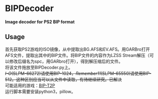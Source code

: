 # BIPDecoder
**Image decoder for PS2 BIP format**  
## Usage
首先获取PS2游戏的ISO镜像，从中提取出BG.AFS和EV.AFS。用GARBro打开AFS文件，提取出其中的BIP文件。将BIP文件的内容作为LZSS Stream解压（可以修改后缀名为spc，用GARbro打开），得到解压缩后的文件。  
将该文件拖放至BIPDecoder.py上。  
~~_I-O_(SLPM-66272)请使用BIP-1024，_Remember11_(SLPM-65550)请使用BIP-512。这种区别应当可以从文件中读取，有待继续研究。已解决~~  
可能适用的游戏：[BIP-T2P](https://manicsteiner.github.io/blog/20231101-ps2cri/index.html#BIP-T2P)  
运行脚本需要安装python3，pillow。  